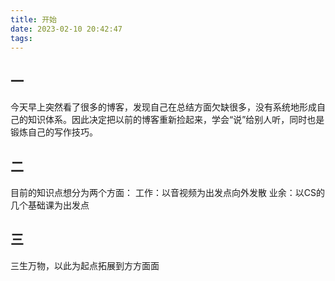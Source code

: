 ```yaml
---
title: 开始
date: 2023-02-10 20:42:47
tags:
---
```


## 一
今天早上突然看了很多的博客，发现自己在总结方面欠缺很多，没有系统地形成自己的知识体系。因此决定把以前的博客重新捡起来，学会“说”给别人听，同时也是锻炼自己的写作技巧。
## 二
目前的知识点想分为两个方面：
工作：以音视频为出发点向外发散
业余：以CS的几个基础课为出发点
## 三
三生万物，以此为起点拓展到方方面面
